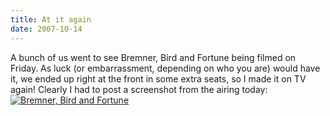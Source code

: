```yaml
---
title: At it again
date: 2007-10-14
---
```


A bunch of us went to see Bremner, Bird and Fortune being filmed on Friday. As luck (or embarrassment, depending on who you are) would have it, we ended up right at the front in some extra seats, so I made it on TV again!
Clearly I had to post a screenshot from the airing today:
[![Bremner, Bird and Fortune](http://www.tenshu.net/wp-content/uploads/2007/10/bbf.thumbnail.png)](http://www.tenshu.net/wp-content/uploads/2007/10/bbf.png "Bremner, Bird and Fortune")
